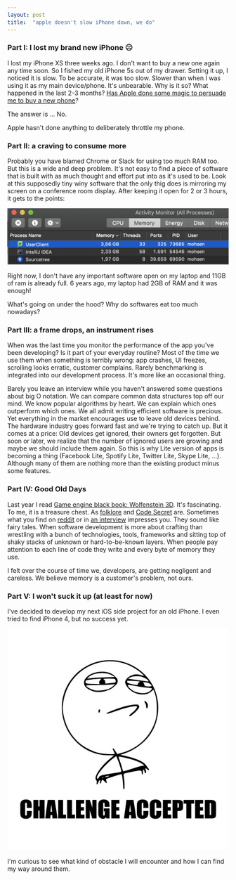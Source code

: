 ```yaml
---
layout: post
title:  "apple doesn't slow iPhone down, we do"
---
```


### Part I: I lost my brand new iPhone ☹️
I lost my iPhone XS three weeks ago. I don't want to buy a new one again any time soon. So I fished my old iPhone 5s out of my drawer. Setting it up, I noticed it is slow. To be accurate, it was too slow. Slower than when I was using it as my main device/phone. It's unbearable. Why is it so? What happened in the last 2-3 months? [Has Apple done some magic to persuade me to buy a new phone](https://webcache.googleusercontent.com/search?q=cache:CNH3hYYmNXEJ:https://www.huffpost.com/entry/apple-new-iphones_n_5967626)?

The answer is ... No.

Apple hasn't done anything to deliberately throttle my phone.

### Part II: a craving to consume more 
Probably you have blamed Chrome or Slack for using too much RAM too. But this is a wide and deep problem. It's not easy to find a piece of software that is built with as much thought and effort put into as it's used to be. Look at this supposedly tiny winy software that the only thig does is mirroring my screen on a conference room display. After keeping it open for 2 or 3 hours, it gets to the points:

![](https://raw.githubusercontent.com/coybit/coybit.github.io/master/assets/apple_does_not_slow_iphone_down_we_do/activity.png)

Right now, I don't have any important software open on my laptop and 11GB of ram is already full. 6 years ago, my laptop had 2GB of RAM and it was enough!

What's going on under the hood? Why do softwares eat too much nowadays?

### Part III: a frame drops, an instrument rises 
When was the last time you monitor the performance of the app you've been developing? Is it part of your everyday routine? 
Most of the time we use them when something is terribly wrong: app crashes, UI freezes, scrolling looks erratic, customer complains. Rarely benchmarking is integrated into our development process. It's more like an occasional thing.
 
Barely you leave an interview while you haven't answered some questions about big O notation. We can compare common data structures top off our mind. We know popular algorithms by heart. We can explain which ones outperform which ones. We all admit writing efficient software is precious. Yet everything in the market encourages use to leave old devices behind. The hardware industry goes forward fast and we're trying to catch up. But it comes at a price: Old devices get ignored, their owners get forgotten.
But soon or later, we realize that the number of ignored users are growing and maybe we should include them again. So this is why Lite version of apps is becoming a thing (Facebook Lite, Spotify Lite, Twitter Lite, Skype Lite, ...). Although many of them are nothing more than the existing product minus some features.

### Part IV: Good Old Days 
Last year I read [Game engine black book: Wolfenstein 3D](http://fabiensanglard.net/gebbwolf3d/). It's fascinating. To me, it is a treasure chest. As [folklore](https://www.folklore.org/) and [Code Secret](https://www.youtube.com/playlist?list=PLi29TNPrdbwJLiB-VcWSSg-3iNTGJnn_L) are. Sometimes what you find on [reddit](https://www.reddit.com/r/gaming/comments/8ij644/the_bushes_and_clouds_in_super_mario_bros_are_the/) or in [an interview](https://www.theverge.com/2012/4/27/2980806/prince-of-persia-jordan-mechner-narrative-games) impresses you. They sound like fairy tales. When software development is more about crafting than wrestling with a bunch of technologies, tools, frameworks and sitting top of shaky stacks of unknown or hard-to-be-known layers. When people pay attention to each line of code they write and every byte of memory they use. 

I felt over the course of time we, developers, are getting negligent and careless. We believe memory is a customer's problem, not ours. 

### Part V: I won't suck it up (at least for now) 
I've decided to develop my next iOS side project for an old iPhone. I even tried to find iPhone 4, but no success yet. 

![](https://raw.githubusercontent.com/coybit/coybit.github.io/master/assets/apple_does_not_slow_iphone_down_we_do/challenge.jpg)


I'm curious to see what kind of obstacle I will encounter and how I can find my way around them.
